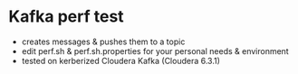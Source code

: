 # Kafka perf test
- creates messages & pushes them to a topic
- edit perf.sh & perf.sh.properties for your personal needs & environment
- tested on kerberized Cloudera Kafka (Cloudera 6.3.1)
